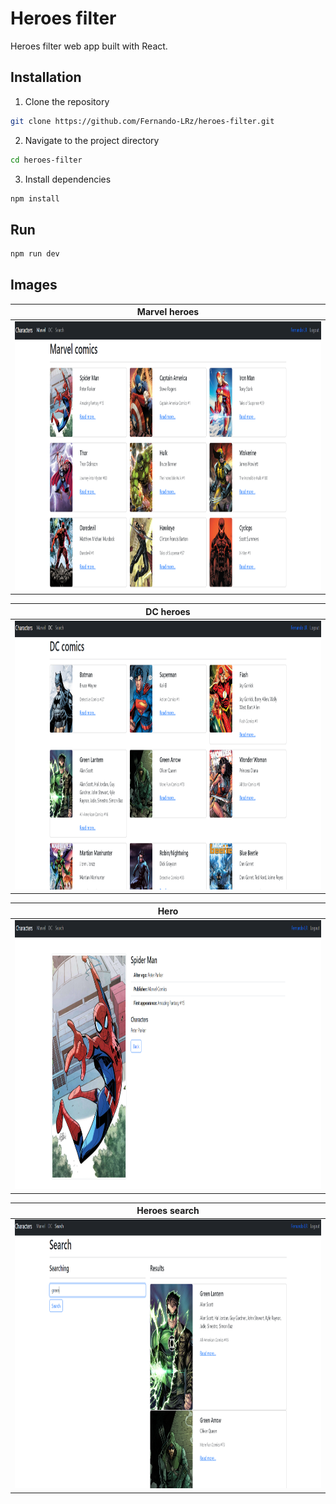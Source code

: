 #   Heroes filter
Heroes filter web app built with React.

## Installation
1. Clone the repository
```bash
git clone https://github.com/Fernando-LRz/heroes-filter.git
``` 
2. Navigate to the project directory
```bash
cd heroes-filter
```
3. Install dependencies
```bash
npm install
```

## Run
```bash
npm run dev
```

## Images
| Marvel heroes                                                    |
| ---------------------------------------------------------------- |
| <img src="images/marvel-heroes.png" width="950" height="430"/>   |

| DC heroes                                                        |
| ---------------------------------------------------------------- |
| <img src="images/dc-heroes.png" width="950" height="430"/>       |

| Hero                                                             |
| ---------------------------------------------------------------- |
| <img src="images/hero.png" width="950" height="430"/>            |

| Heroes search                                                    |
| ---------------------------------------------------------------- |
| <img src="images/search.png" width="950" height="430"/>          |

